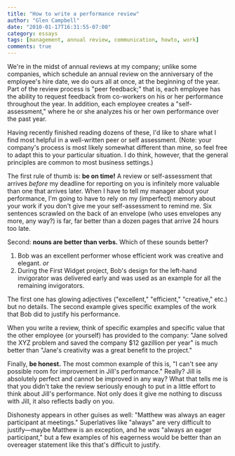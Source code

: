 ```yaml
---
title: "How to write a performance review"
author: "Glen Campbell"
date: "2010-01-17T16:31:55-07:00"
category: essays
tags: [management, annual review, communication, howto, work]
comments: true
---
```

We're in the midst of annual reviews at my company; unlike some
companies, which schedule an annual review on the anniversary of
the employee's hire date, we do ours all at once, at the beginning
of the year. Part of the review process is "peer feedback;" that
is, each employee has the ability to request feedback from co-workers
on his or her performance throughout the year. In addition, each
employee creates a "self-assessment," where he or she analyzes his
or her own performance over the past year.

Having recently finished reading dozens of these, I'd like to share
what I find most helpful in a well-written peer or self assessment.
(Note: your company's process is most likely somewhat different
than mine, so feel free to adapt this to your particular situation.
I do think, however, that the general principles are common to most
business settings.)

The first rule of thumb is: **be on time!** A review or self-assessment
that arrives *before* my deadline for reporting on you is infinitely
more valuable than one that arrives later. When I have to tell my
manager about your performance, I'm going to have to rely on my
(imperfect) memory about your work if you don't give me your
self-assessment to remind me. Six sentences scrawled on the back
of an envelope (who uses envelopes any more, any way?) is far, far
better than a dozen pages that arrive 24 hours too late.

Second: **nouns are better than verbs.** Which of these sounds better?

1. Bob was an excellent performer whose efficient work was creative
   and elegant. _or_
2. During the First Widget project, Bob's design for the left-hand
   invigorator was delivered early and was used as an example for
   all the remaining invigorators.

The first one has glowing adjectives ("excellent," "efficient,"
"creative," etc.) but no details. The second example gives specific
examples of the work that Bob did to justify his performance.

When you write a review, think of specific examples and specific
value that the other employee (or yourself) has provided to the
company: "Jane solved the XYZ problem and saved the company $12
gazillion per year" is much better than "Jane's creativity was a
great benefit to the project."

Finally, **be honest.** The most common example of this is, "I can't
see any possible room for improvement in Jill's performance." Really?
Jill is absolutely perfect and cannot be improved in any way? What
that tells me is that you didn't take the review seriously enough
to put in a little effort to think about Jill's performance. Not
only does it give me nothing to discuss with Jill, it also reflects
badly on you.

Dishonesty appears in other guises as well: "Matthew was always an
eager participant at meetings." Superlatives like "always" are very
difficult to justify&mdash;maybe Matthew is an exception, and he _was_
"always an eager participant," but a few examples of his eagerness
would be better than an overeager statement like this that's difficult
to justify.

